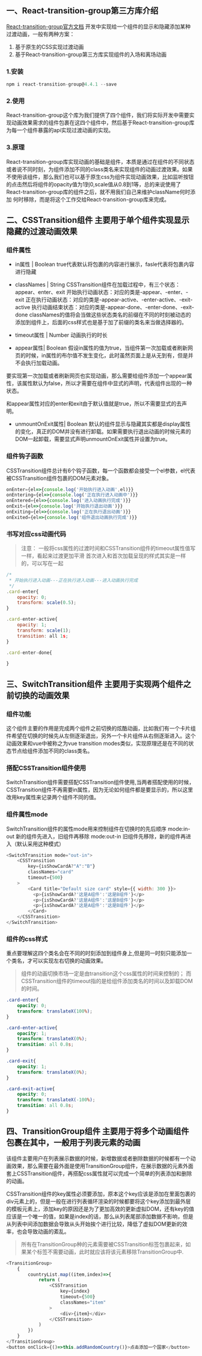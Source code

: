 ## 一、React-transition-group第三方库介绍
[React-transition-group官方文档](http://reactcommunity.org/react-transition-group/)
开发中实现给一个组件的显示和隐藏添加某种过渡动画，一般有两种方案：
1. 基于原生的CSS实现过渡动画
2. 基于React-transition-group第三方库实现组件的入场和离场动画

### 1.安装
```js
npm i react-transition-group@4.4.1 --save
```

### 2.使用
React-transition-group这个库为我们提供了四个组件，我们将实际开发中需要实现动画效果需求的组件包裹在这四个组件中，然后基于React-transition-group库为每一个组件暴露的api实现过渡动画的实现。

### 3.原理
React-transition-group库实现动画的基础是组件，本质是通过在组件的不同状态或者说不同时刻，为组件添加不同的class类名来实现组件的动画过渡效果。如果不使用该组件，那么我们也可以基于原生css为组件实现动画效果，比如监听按钮的点击然后将组件的opacity值为1到0,scale值从0.8到1等，总的来说使用了React-transition-group库的组件之后，就不用我们自己来维护className何时添加 何时移除，而是将这个工作交给React-transition-group库来完成。

## 二、CSSTransition组件 主要用于单个组件实现显示隐藏的过渡动画效果
### 组件属性
+ in属性 | Boolean
true代表默认将包裹的内容进行展示，fasle代表将包裹内容进行隐藏

+ classNames | String
CSSTransition组件在加载过程中，有三个状态：appear、enter、exit
开始执行动画状态：对应的类是-appear、-enter、-exit
正在执行动画状态：对应的类是-appear-active、-enter-active、-exit-active
执行动画结束状态：对应的类是-appear-done、-enter-done、-exit-done
classNames的值将会当做这些状态类名的前缀在不同的时刻被动态的添加到组件上，后面的css样式也是基于加了前缀的类名来当做选择器的。

+ timeout属性 | Number
动画执行的时长

+ appear属性| Boolean
假设in属性的值为true，当组件第一次加载或者刷新网页的时候，in属性的布尔值不发生变化，此时虽然页面上是从无到有，但是并不会执行加载动画。

要实现第一次加载或者刷新网页也实现动画，那么需要给组件添加一个appear属性，该属性默认为false，所以才需要在组件中显式的声明，代表组件出现的一种状态。

和appear属性对应的enter和exit由于默认值就是true，所以不需要显式的去声明。

+ unmountOnExit属性| Boolean
默认的组件显示与隐藏其实都是display属性的变化，真正的DOM并没有进行卸载。如果需要执行退出动画的时候元素的DOM一起卸载，需要显式声明unmountOnExit属性并设置为true。


### 组件钩子函数
CSSTransition组件总计有6个钩子函数，每一个函数都会接受一个el参数，el代表被CSSTransition组件包裹的DOM元素对象。

```js
onEnter={el=>{console.log('开始执行进入动画',el)}}
onEntering={el=>{console.log('正在执行进入动画中')}}
onEntered={el=>{console.log('进入动画执行完成')}}
onExit={el=>{console.log('开始执行退出动画')}}
onExiting={el=>{console.log('正在执行退出动画')}}
onExited={el=>{console.log('组件退出动画执行完成')}}

```

### 书写对应css动画代码
> 注意：
一般将css属性的过渡时间和CSSTransition组件的timeout属性值写一样，看起来过渡更加平滑
首次进入和首次加载呈现的样式其实是一样的，可以写在一起
```js
/* 
 * 开始执行进入动画---正在执行进入动画---进入动画执行完成
 */
.card-enter{
	opacity: 0;
	transform: scale(0.5);
}

.card-enter-active{
	opacity: 1;
	transform: scale(1);
	transition: all 1s;
}

.card-enter-done{
	
}
```

## 三、SwitchTransition组件 主要用于实现两个组件之前切换的动画效果

### 组件功能
这个组件主要的作用是完成两个组件之前切换的炫酷动画，比如我们有一个卡片组件希望在切换的时候先从左侧逐渐退出，另外一个卡片组件从右侧逐渐进入。这个动画效果和vue中被称之为vue transition modes类似，实现原理还是在不同的状态节点给组件添加不同的class类名。

### 搭配CSSTransition组件使用
SwitchTransition组件需要搭配CSSTransition组件使用,当两者搭配使用的时候，CSSTransition组件不再需要in属性，因为无论如何组件都是要显示的，所以这里改用key属性来记录两个组件不同的值。

### 组件属性mode
SwitchTransition组件的属性mode用来控制组件在切换时的先后顺序
mode:in-out 新的组件先进入，旧组件再移除
mode:out-in 旧组件先移除，新的组件再进入（默认采用这种模式）

```js
<SwitchTransition mode="out-in">
	<CSSTransition 
		key={isShowCardA?"A":"B"}
		classNames="card"
		timeout={500}
	>
		<Card title="Default size card" style={{ width: 300 }}>
		  <p>{isShowCardA?'这是A组件':'这是B组件'}</p>
		  <p>{isShowCardA?'这是A组件':'这是B组件'}</p>
		  <p>{isShowCardA?'这是A组件':'这是B组件'}</p>
		</Card>
	</CSSTransition>
</SwitchTransition>
```
### 组件的css样式
重点要理解这四个类名会在不同的时刻添加到组件身上,但是同一时刻只能添加一个类名，才可以实现左右切换的动画效果。

> 组件的动画切换市场一定是由transition这个css属性的时间来控制的；
> 而CSSTransition组件的timeout指的是给组件添加类名的时间以及卸载DOM的时间。
```css
.card-enter{
	opacity: 0;
	transform: translateX(100%);
}

.card-enter-active{
	opacity: 1;
	transform: translateX(0%);
	transition: all 0.8s;
}

.card-exit{
	opacity: 1;
	transform: translateX(0%);
}

.card-exit-active{
	opacity: 0;
	transform: translateX(-100%);
	transition: all 0.8s;
}
```

## 四、TransitionGroup组件  主要用于将多个动画组件包裹在其中，一般用于列表元素的动画

该组件主要用户在列表展示数据的时候，新增数据或者删除数据的时候都有一个动画效果，那么需要在最外面是使用TransitionGroup组件，在展示数据的元素外面套上CSSTransition组件，再搭配css属性就可以完成一个简单的列表添加和删除的动画。

CSSTransition组件的key属性必须要添加，原本这个key应该是添加在里面包裹的div元素上的，但是一般在进行列表循环渲染的时候都要将这个key添加到最外层的模板元素上，添加key的原因还是为了更加高效的更新虚拟DOM，还有key的值应该是一个唯一的值，如果是index的话，那么从列表尾部添加数据不影响，但是从列表中间添加数据会导致从头开始挨个进行比较，降低了虚拟DOM更新的效率，也会导致动画的紊乱。

> 所有在TransitionGroup种的元素需要被CSSTransition标签包裹起来，如果某个标签不需要动画，此时就应该将该元素移除TransitionGroup中.
```js
<TransitionGroup>
	{
		countryList.map((item,index)=>{
			return (
				<CSSTransition 
					key={index}
					timeout={500}
					classNames="item"
				>
					<div>{item}</div>
				</CSSTransition>
			)
		})
	}
</TransitionGroup>
<button onClick={()=>this.addRandomCountry()}>点击添加一个国家</button>
```
